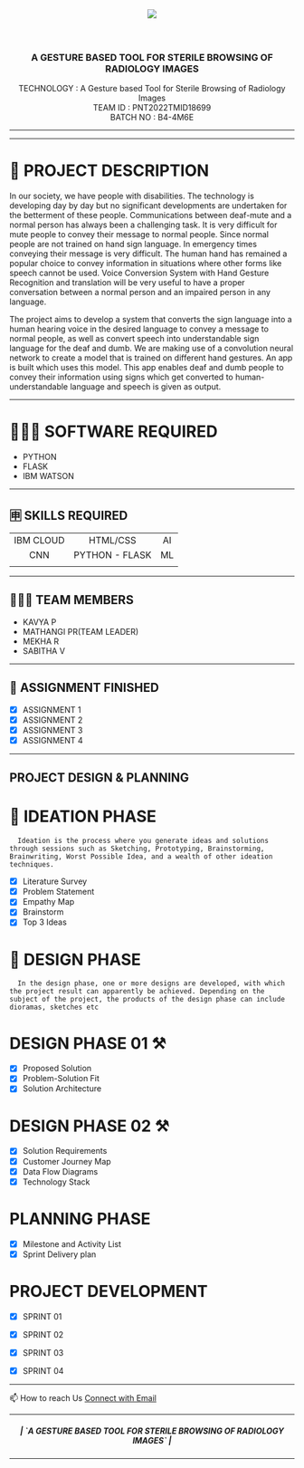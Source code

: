 <br>
<div align="center">
<h1 align="fill" >
<img src="C:\Users\INDHUMATHI\Downloads\download.png" />
</h1>


<br /> 

  <h3 align="center" size=20px>A GESTURE BASED TOOL FOR STERILE BROWSING OF RADIOLOGY IMAGES</h3>

  <p align="center">
    TECHNOLOGY : A Gesture based Tool for Sterile Browsing of Radiology Images<br />
    TEAM ID    : PNT2022TMID18699 <br />
    BATCH NO   : B4-4M6E <br />  
  </p>
</p>
<hr>
</div>
<hr>


<!-- Description -->

# 📝 PROJECT DESCRIPTION

In our society, we have people with disabilities. The technology is developing day by day but no significant developments are undertaken for the betterment of these people. Communications between deaf-mute and a normal person has always been a challenging task. It is very difficult for mute people to convey their message to normal people. Since normal people are not trained on hand sign language. In emergency times conveying their message is very difficult. The human hand has remained a popular choice to convey information in situations where other forms like speech cannot be used. Voice Conversion System with Hand Gesture Recognition and translation will be very useful to have a proper conversation between a normal person and an impaired person in any language.

The project aims to develop a system that converts the sign language into a human hearing voice in the desired language to convey a message to normal people, as well as convert speech into understandable sign language for the deaf and dumb. We are making use of a convolution neural network to create a model that is trained on different hand gestures. An app is built which uses this model. This app enables deaf and dumb people to convey their information using signs which get converted to human-understandable language and speech is given as output.


<hr>

# 👨🏻‍💻 SOFTWARE REQUIRED <br />
- PYTHON<br />
- FLASK<br />
- IBM WATSON<br />

<hr>

## 🈸 SKILLS REQUIRED
|    |   |   |
| :---:         |     :---:      |          :---: | 
| IBM CLOUD   | HTML/CSS     | AI    | 
| CNN | PYTHON - FLASK  | ML |
| | | |


<hr>

## 🧑🏻‍🦰 TEAM MEMBERS
-  KAVYA P
-  MATHANGI PR(TEAM LEADER)
-  MEKHA R
-  SABITHA V


<hr>

## 📒 ASSIGNMENT FINISHED
- [x] ASSIGNMENT 1
- [x] ASSIGNMENT 2
- [x] ASSIGNMENT 3 
- [x] ASSIGNMENT 4
<hr>


## PROJECT DESIGN & PLANNING
# 🧩 IDEATION PHASE

      Ideation is the process where you generate ideas and solutions through sessions such as Sketching, Prototyping, Brainstorming, Brainwriting, Worst Possible Idea, and a wealth of other ideation techniques.
- [x] Literature Survey
- [x] Problem Statement
- [x] Empathy Map
- [x] Brainstorm
- [x] Top 3 Ideas

# 📝 DESIGN PHASE 
      In the design phase, one or more designs are developed, with which the project result can apparently be achieved. Depending on the subject of the project, the products of the design phase can include dioramas, sketches etc

# DESIGN PHASE 01 ⚒️
- [x] Proposed Solution
- [x] Problem-Solution Fit
- [x] Solution Architecture

# DESIGN PHASE 02 ⚒️
- [x] Solution Requirements
- [x] Customer Journey Map
- [x] Data Flow Diagrams
- [x] Technology Stack

# PLANNING PHASE
- [x] Milestone and Activity List
- [x] Sprint Delivery plan

# PROJECT DEVELOPMENT 
- [x] SPRINT 01
- [x] SPRINT 02
- [x] SPRINT 03
- [x] SPRINT 04


<hr>
📫 How to reach Us <a href = "mailto:kanish.19it@sonatech.ac.in">Connect with Email</a>

<hr>
<div align="center">
 <h5> | `A GESTURE BASED TOOL FOR STERILE BROWSING OF RADIOLOGY IMAGES` |</h5>

<hr>
                   

